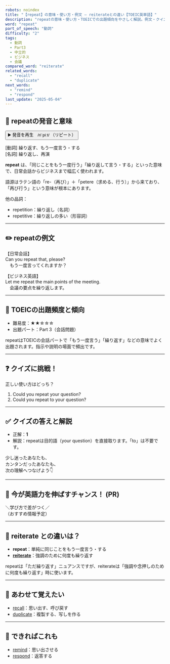 ```yaml
---
robots: noindex
title: "【repeat】の意味・使い方・例文 ― reiterateとの違い【TOEIC英単語】"
description: "repeatの意味・使い方・TOEICでの出題傾向をやさしく解説。例文・クイズ付きでreiterateとの違いもわかりやすく学べます。"
word: "repeat"
part_of_speech: "動詞"
difficulty: "2"
tags:
  - 動詞
  - Part3
  - 中立的
  - ビジネス
  - 会議
compared_word: "reiterate"
related_words:
  - "recall"
  - "duplicate"
next_words:
  - "remind"
  - "respond"
last_update: "2025-05-04"
---
```


## 🔰 repeatの発音と意味

<button class="play-audio" onclick="playTTS('repeat')">
  <span class="play-audio-main">
    ▶️ 発音を再生　/riˈpiːt/
  </span>
  <span class="play-audio-sub">
    （リピート）
  </span>
</button>

[動詞] 繰り返す、もう一度言う・する  
[名詞] 繰り返し、再演

**repeat** は、「同じことをもう一度行う」「繰り返して言う・する」といった意味で、日常会話からビジネスまで幅広く使われます。

語源はラテン語の「re-（再び）」＋「petere（求める、行う）」から来ており、「再び行う」という意味が根本にあります。

他の品詞：  
- repetition：繰り返し（名詞）
- repetitive：繰り返しの多い（形容詞）

---

## ✏️ repeatの例文

【日常会話】  
Can you repeat that, please?  
　もう一度言ってくれますか？

【ビジネス英語】  
Let me repeat the main points of the meeting.  
　会議の要点を繰り返します。

---

## 🎯 TOEICの出題頻度と傾向

- 難易度：★★☆☆☆
- 出題パート：Part 3（会話問題）

repeatはTOEICの会話パートで「もう一度言う」「繰り返す」などの意味でよく出題されます。指示や説明の場面で頻出です。

---

## ❓ クイズに挑戦！

正しい使い方はどっち？

1. Could you repeat your question?  
2. Could you repeat to your question?

---

## ✅ クイズの答えと解説

- 正解：**1**
- 解説：repeatは目的語（your question）を直接取ります。「to」は不要です。

少し迷ったあなたも、  
カンタンだったあなたも、  
次の理解へつなげよう👇️

---

## 🚀 今が英語力を伸ばすチャンス！ (PR)

<div class="info-center">
＼学び方で差がつく／<br>  
（おすすめ情報予定）
</div>

---

## 🤔  reiterate との違いは？

- **repeat**：単純に同じことをもう一度言う・する
- **[reiterate](/word/reiterate)**：強調のために何度も繰り返す

repeatは「ただ繰り返す」ニュアンスですが、reiterateは「強調や念押しのために何度も繰り返す」時に使います。

---

## 🧩 あわせて覚えたい

- [recall](/word/recall)：思い出す、呼び戻す
- [duplicate](/word/duplicate)：複製する、写しを作る

---

## 📖 できればこれも

- [remind](/word/remind)：思い出させる
- [respond](/word/respond)：返答する

<!-- cvid: aid34_bid15 -->
